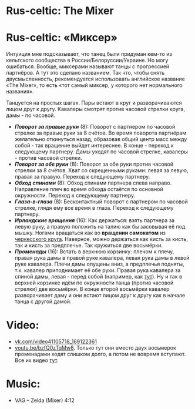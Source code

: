 Rus-celtic: The Mixer
=================
# Rus-celtic: «Миксер»

Интуиция мне подсказывает, что танец были придуман кем-то из кельтского сообщества в России/Белоруссии/Украине. Но могу ошибаться. Вообще, миксерами называют танцы с прогрессией партнёров. А тут это сделано названием. Так что, чтобы снять двусмысленность, рекомендуется использовать английское название «The Mixer», то есть «тот самый миксер, у которого нет нормального названия».

Танцуется на простых шагах. Пары встают в круг и разворачиваются лицом друг к другу. Кавалеры смотрят против часовой стрелки круга, дамы - по часовой.

- ___Поворот за правые руки___ (8): Поворот с партнером по часовой стрелке за правые руки за 8 счётов. Во время поворота партнёрам желательно откинуться назад, образовав общий центр масс между собой - так вращение выйдет интереснее. В конце - переход к следующему партнеру. Дамы уходят по часовой стрелке, кавалеры - против часовой стрелки.
- ___Поворот за обе руки___ (8): Поворот за обе руки против часовой стрелки за 8 счётов. Хват со скрещенными руками: левая за левую, правая за правую. Переход к следующему партнеру.
- ___Обход спинами___ (8): Обход спинами партнера слева направо. Направление плеч во время обхода остаётся по основной окружности. Переход к следующему партнеру.
- ___Глаза-в-глаза___ (8): Бесконтактный поворот с партнером по часовой стрелке, глядя ему все время в глаза. Переход к следующему партнеру.
- ___Ирландские вращения___ (16): Как держаться: взять партнера за левую руку, а правую положить на талию как бы засовывая её под мышку. Ногами вращаться как во __вращении самокатом__ из [черкесского круга](cercle-circassien.md). Наверное, можно держаться как кисть за кисть, так и кисть за предплечье. Так кружиться две восьмёрки.
- ___Променады___ (16): Встать в верхнюю корзинку: плечом к плечу, правая рука дамы в правой руке кавалера, левая рука дамы в левой руке кавалера. Плечи дамы опущены вниз, а предплечья подняты, т.к. кавалер приподнимает её обе руки. Правая рука кавалера за спиной дамы, левая - перед собой (например, как [тут](https://www.youtube.com/watch?v=_Qvg1GwwcyA)). Ну и так в верхней корзинке идём по окружности танца (против часовой стрелки) две восьмёрки. В конце второй восьмёрки кавалер разворачивает даму и они встают лицом друг к другу как в начале танца с другой дамой.

Video:
======
- [vk.com/video41105718_169122361](https://vk.com/video41105718_169122361)
- [youtu.be/bzfQ0zTqMw8](https://www.youtube.com/watch?v=bzfQ0zTqMw8). Только тут они вместо двух восьмерок променадами ходят слишком долго, а потом не вовремя вступают. Все их видео [тут](https://vk.com/videos-81890660?q=миксер).

Music:
======
- VAG – Zelda (Mixer) 4:12
